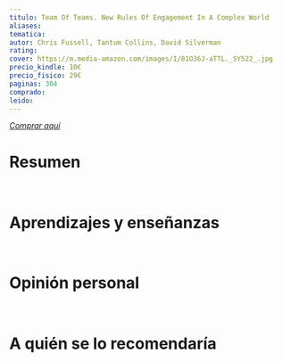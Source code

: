 ```yaml
---
titulo: Team Of Teams. New Rules Of Engagement In A Complex World
aliases: 
tematica: 
autor: Chris Fussell, Tantum Collins, David Silverman
rating: 
cover: https://m.media-amazon.com/images/I/81O36J-aTTL._SY522_.jpg
precio_kindle: 10€
precio_fisico: 29€
paginas: 304
comprado: 
leido:
---
```


*[Comprar aquí](https://www.amazon.es/Teams-Rules-Engagement-Complex-World/dp/0241250838/ref=sr_1_1?crid=15DMWOJ9P6MPN&dib=eyJ2IjoiMSJ9.JsHgCDBL7B6VqPpKecMTiJKyRc4njV1wow0Hq8m4JSwhDJVla75B_pSAl0JZSzni48k4OXYvvSUtRa4SP6jlOrvzEpHGluFeIc1ZiIlQQz7V8vmonXRbp1sRibBVeno8FS6TRIJiqLkJ9VPirEU8viBLxwu7WCSZnHvy22HS9d3qQJFxHhicjHmwZ4nvTMMVhjQDQN0CmOtH0V28H5baRdyNSj3fhDVp4SgeaFR8G_1KWT99B2aIttlvRdEYgOUnjpqLjRcE1BZxOejOU4v8WybDF513uycfUFOBH5U7RnI.gMkIHyP_Er9zWPD3LcqjaCQoQ0KKQ0epWjp0gXvNUBA&dib_tag=se&keywords=team+of+teams&qid=1712601464&sprefix=tea%2Caps%2C93&sr=8-1)*

# Resumen


<br>

# Aprendizajes y enseñanzas


<br>


# Opinión personal


<br>

# A quién se lo recomendaría


